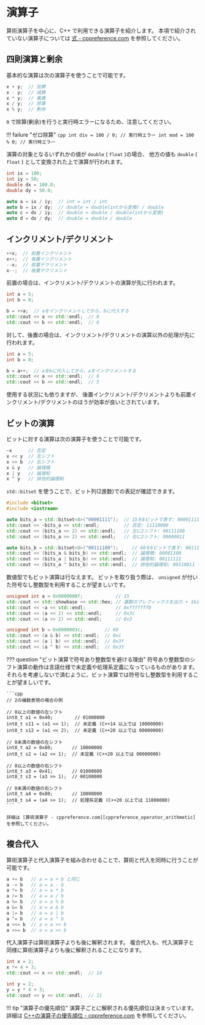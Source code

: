 # 演算子

算術演算子を中心に、C++ で利用できる演算子を紹介します。
本項で紹介されていない演算子については [式 - cppreference.com][cppreference_expressions] を参照してください。

[cppreference_expressions]: https://ja.cppreference.com/w/cpp/language/expressions

## 四則演算と剰余

基本的な演算は次の演算子を使うことで可能です。

```cpp
x + y;  // 加算
x - y;  // 減算
x * y;  // 乗算
x / y;  // 除算
x % y;  // 剰余
```

`0` で除算(剰余)を行うと実行時エラーになるため、注意してください。

!!! failure "ゼロ除算"
    ```cpp
    int div = 100 / 0; // 実行時エラー
    int mod = 100 % 0; // 実行時エラー
    ```

演算の対象となるいずれかの値が `double` ( `float` )の場合、
他方の値も `double` ( `float` ) として変換された上で演算が行われます。

```cpp
int ix = 100;
int iy = 50;
double dx = 100.0;
double dy = 50.0;

auto a = ix / iy;  // int = int / int
auto b = ix / dy;  // double = double(intから変換) / double
auto c = dx / iy;  // double = double / double(intから変換)
auto d = dx / dy;  // double = double / double
```

## インクリメント/デクリメント

```cpp
++x;  // 前置インクリメント
x++;  // 後置インクリメント
--x;  // 前置デクリメント
x--;  // 後置デクリメント
```

前置の場合は、インクリメント/デクリメントの演算が先に行われます。

```cpp
int a = 5;
int b = 0;

b = ++a;  // aをインクリメントしてから、bに代入する
std::cout << a << std::endl;  // 6
std::cout << b << std::endl;  // 6
```

対して、後置の場合は、インクリメント/デクリメントの演算以外の処理が先に行われます。

```cpp
int a = 5;
int b = 0;

b = a++;  // aをbに代入してから、aをインクリメントする
std::cout << a << std::endl;  // 6
std::cout << b << std::endl;  // 5
```

使用する状況にも依りますが、
後置インクリメント/デクリメントよりも前置インクリメント/デクリメントのほうが効率が良いとされています。

## ビットの演算

ビットに対する演算は次の演算子を使うことで可能です。

```cpp
~x      // 否定
x << y  // 左シフト
x >> b  // 右シフト
x & y   // 論理積
x | y   // 論理和
x ^ y   // 排他的論理和
```

`std::bitset` を使うことで、ビット列(2進数)での表記が確認できます。

```cpp
#include <bitset>
#include <iostream>

auto bits_a = std::bitset<8>("00001111");  // 15を8ビットで表す: 00001111
std::cout << ~bits_a << std::endl;         // 否定: 11110000
std::cout << (bits_a << 2) << std::endl;   // 左に2シフト: 00111100
std::cout << (bits_a >> 2) << std::endl;   // 右に2シフト: 00000011

auto bits_b = std::bitset<8>("00111100");     // 60を8ビットで表す: 00111100
std::cout << (bits_a & bits_b) << std::endl;  // 論理積: 00001100
std::cout << (bits_a | bits_b) << std::endl;  // 論理和: 00111111
std::cout << (bits_a ^ bits_b) << std::endl;  // 排他的論理和: 00110011
```

数値型でもビット演算は行なえます。
ビットを取り扱う際は、 `unsigned` が付いた符号なし整数型を利用することが望ましいです。

```cpp
unsigned int a = 0x0000000f;            // 15
std::cout << std::showbase << std::hex; // 基数のプレフィックスを出力 + 16進法で出力
std::cout << ~a << std::endl;           // 0xfffffff0
std::cout << (a << 2) << std::endl;     // 0x3c
std::cout << (a >> 2) << std::endl;     // 0x3

unsigned int b = 0x0000003c;        // 60
std::cout << (a & b) << std::endl;  // 0xc
std::cout << (a | b) << std::endl;  // 0x3f
std::cout << (a ^ b) << std::endl;  // 0x33
```

??? question "ビット演算で符号あり整数型を避ける理由"
    符号あり整数型のシフト演算の動作は言語仕様で未定義や処理系定義になっているものがあります。
    それらを考慮しないで済むように、ビット演算では符号なし整数型を利用することが望ましいです。

    ```cpp
    // 2の補数表現の場合の例

    // 0以上の数値の左シフト
    int8_t a1 = 0x40;        // 01000000
    int8_t s11 = (a1 << 1);  // 未定義 (C++14 以上では 10000000)
    int8_t s12 = (a1 << 2);  // 未定義 (C++20 以上では 00000000)

    // 0未満の数値の左シフト
    int8_t a2 = 0x80;       // 10000000
    int8_t s2 = (a2 << 1);  // 未定義 (C++20 以上では 00000000)

    // 0以上の数値の右シフト
    int8_t a3 = 0x41;       // 01000000
    int8_t s3 = (a3 >> 1);  // 00100000

    // 0未満の数値の右シフト
    int8_t a4 = 0x80;       // 10000000
    int8_t s4 = (a4 >> 1);  // 処理系定義 (C++20 以上では 11000000)
    ```

    詳細は [算術演算子 - cppreference.com][cppreference_operator_arithmetic] を参照してください。

[cppreference_operator_arithmetic]: https://ja.cppreference.com/w/cpp/language/operator_arithmetic

## 複合代入

算術演算子と代入演算子を組み合わせることで、算術と代入を同時に行うことが可能です。

```cpp
a += b   // a = a + b と同じ
a -= b   // a = a - b
a *= b   // a = a * b
a /= b   // a = a / b
a %= b   // a = a % b
a &= b   // a = a & b
a |= b   // a = a | b
a ^= b   // a = a ^ b
a <<= b  // a = a << b
a >>= b  // a = a >> b
```

代入演算子は算術演算子よりも後に解釈されます。
複合代入も、代入演算子と同様に算術演算子よりも後に解釈されることになります。

```cpp
int x = 2;
x *= 4 + 3;
std::cout << x << std::endl;  // 14

int y = 2;
y = y * 4 + 3;
std::cout << y << std::endl;  // 11
```

!!! tip "演算子の優先順位"
    演算子ごとに解釈される優先順位は決まっています。
    詳細は [C++の演算子の優先順位 - cppreference.com][cppreference-operator-precedence] を参照してください。

[cppreference-operator-precedence]: https://ja.cppreference.com/w/cpp/language/operator_precedence